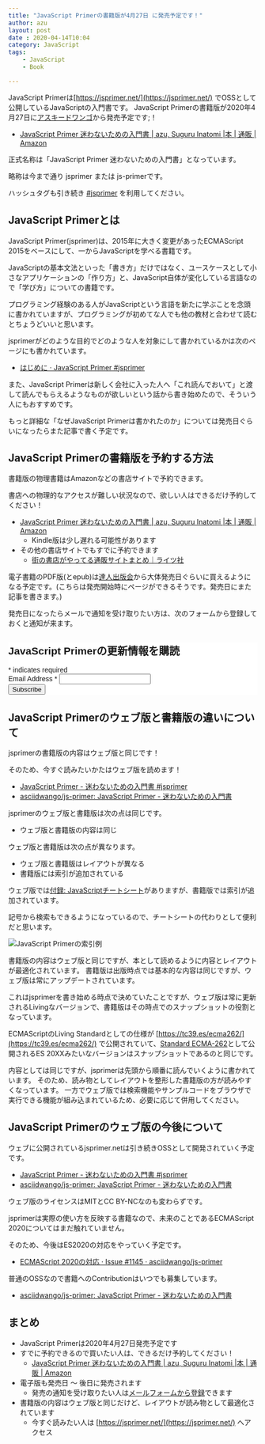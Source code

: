 ```yaml
---
title: "JavaScript Primerの書籍版が4月27日 に発売予定です！"
author: azu
layout: post
date : 2020-04-14T10:04
category: JavaScript
tags:
    - JavaScript
    - Book

---
```


JavaScript Primerは[https://jsprimer.net/](https://jsprimer.net/) でOSSとして公開しているJavaScriptの入門書です。
JavaScript Primerの書籍版が2020年4月27日に[アスキードワンゴ](https://asciidwango.jp/)から発売予定です;！

- [JavaScript Primer 迷わないための入門書 | azu, Suguru Inatomi |本 | 通販 | Amazon](https://www.amazon.co.jp/dp/4048930737/)

正式名称は「JavaScript Primer 迷わないための入門書」となっています。

略称は今まで通り jsprimer または js-primerです。 

ハッシュタグも引き続き [#jsprimer](https://twitter.com/search?q=%23jsprimer&src=typed_query&f=live) を利用してください。

## JavaScript Primerとは

JavaScript Primer(jsprimer)は、2015年に大きく変更があったECMAScript 2015をベースにして、一からJavaScriptを学べる書籍です。

JavaScriptの基本文法といった「書き方」だけではなく、ユースケースとして小さなアプリケーションの「作り方」と、JavaScript自体が変化している言語なので「学び方」についての書籍です。

プログラミング経験のある人がJavaScriptという言語を新たに学ぶことを念頭に書かれていますが、プログラミングが初めてな人でも他の教材と合わせて読むとちょうどいいと思います。

jsprimerがどのような目的でどのような人を対象にして書かれているかは次のページにも書かれています。

- [はじめに · JavaScript Primer #jsprimer](https://jsprimer.net/intro/)

また、JavaScript Primerは新しく会社に入った人へ「これ読んでおいて」と渡して読んでもらえるようなものが欲しいという話から書き始めたので、そういう人にもおすすめです。

もっと詳細な「なぜJavaScript Primerは書かれたのか」については発売日ぐらいになったらまた記事で書く予定です。

## JavaScript Primerの書籍版を予約する方法

書籍版の物理書籍はAmazonなどの書店サイトで予約できます。

書店への物理的なアクセスが難しい状況なので、欲しい人はできるだけ予約してください！

- [JavaScript Primer 迷わないための入門書 | azu, Suguru Inatomi |本 | 通販 | Amazon](https://www.amazon.co.jp/dp/4048930737/)
    - Kindle版は少し遅れる可能性があります
- その他の書店サイトでもすでに予約できます
    - [街の書店がやってる通販サイトまとめ｜ライツ社](https://www.honyaclub.com/shop/default.aspx)

電子書籍のPDF版(とepub)は[達人出版会](https://tatsu-zine.com/)から大体発売日ぐらいに買えるようになる予定です。(こちらは発売開始時にページができるそうです。発売日にまた記事を書きます。)

発売日になったらメールで通知を受け取りたい方は、次のフォームから登録しておくと通知が来ます。

<!-- Begin Mailchimp Signup Form -->
<link href="//cdn-images.mailchimp.com/embedcode/classic-10_7.css" rel="stylesheet" type="text/css">
<style type="text/css">
    #mc_embed_signup{background:#fff; clear:left; font:14px Helvetica,Arial,sans-serif; }
</style>
<div id="mc_embed_signup">
<form action="https://github.us13.list-manage.com/subscribe/post?u=fc41e11a2b9dc6f05350e0de0&amp;id=7ab1594ae8" method="post" id="mc-embedded-subscribe-form" name="mc-embedded-subscribe-form" class="validate" target="_blank" novalidate>
    <div id="mc_embed_signup_scroll">
    <h2>JavaScript Primerの更新情報を購読</h2>
<div class="indicates-required"><span class="asterisk">*</span> indicates required</div>
<div class="mc-field-group">
    <label for="mce-EMAIL">Email Address  <span class="asterisk">*</span>
</label>
    <input type="email" value="" name="EMAIL" class="required email" id="mce-EMAIL">
</div>
    <div id="mce-responses" class="clear">
        <div class="response" id="mce-error-response" style="display:none"></div>
        <div class="response" id="mce-success-response" style="display:none"></div>
    </div>
    <div style="position: absolute; left: -5000px;" aria-hidden="true"><input type="text" name="b_fc41e11a2b9dc6f05350e0de0_7ab1594ae8" tabindex="-1" value=""></div>
    <div class="clear"><input type="submit" value="Subscribe" name="subscribe" id="mc-embedded-subscribe" class="button"></div>
    </div>
</form>
</div>
<script type='text/javascript' src='//s3.amazonaws.com/downloads.mailchimp.com/js/mc-validate.js'></script><script type='text/javascript'>(function($) {window.fnames = new Array(); window.ftypes = new Array();fnames[0]='EMAIL';ftypes[0]='email';}(jQuery));var $mcj = jQuery.noConflict(true);</script>
<!--End mc_embed_signup-->

## JavaScript Primerのウェブ版と書籍版の違いについて

jsprimerの書籍版の内容はウェブ版と同じです！

そのため、今すぐ読みたいかたはウェブ版を読めます！

- [JavaScript Primer - 迷わないための入門書 #jsprimer](https://jsprimer.net/)
- [asciidwango/js-primer: JavaScript Primer - 迷わないための入門書](https://github.com/asciidwango/js-primer)

 jsprimerのウェブ版と書籍版は次の点は同じです。

- ウェブ版と書籍版の内容は同じ

ウェブ版と書籍版は次の点が異なります。

- ウェブ版と書籍版はレイアウトが異なる
- 書籍版には索引が追加されている

ウェブ版では[付録: JavaScriptチートシート](https://jsprimer.net/cheetsheet/)がありますが、書籍版では索引が追加されています。

記号から検索もできるようになっているので、チートシートの代わりとして便利だと思います。

![JavaScript Primerの索引例](https://efcl.info/wp-content/uploads/2020/04/14-1586827034.png)

書籍版の内容はウェブ版と同じですが、本として読めるように内容とレイアウトが最適化されています。
書籍版は出版時点では基本的な内容は同じですが、ウェブ版は常にアップデートされています。

これはjsprimerを書き始める時点で決めていたことですが、ウェブ版は常に更新されるLivingなバージョンで、書籍版はその時点でのスナップショットの役割となっています。

ECMAScriptのLiving Standardとしての仕様が [https://tc39.es/ecma262/](https://tc39.es/ecma262/) で公開されていて、[Standard ECMA-262](https://www.ecma-international.org/publications/standards/Ecma-262.htm)として公開されるES 20XXみたいなバージョンはスナップショットであるのと同じです。

内容としては同じですが、jsprimerは先頭から順番に読んでいくように書かれています。
そのため、読み物としてレイアウトを整形した書籍版の方が読みやすくなっています。
一方でウェブ版では検索機能やサンプルコードをブラウザで実行できる機能が組み込まれているため、必要に応じて併用してください。

## JavaScript Primerのウェブ版の今後について

ウェブに公開されているjsprimer.netは引き続きOSSとして開発されていく予定です。

- [JavaScript Primer - 迷わないための入門書 #jsprimer](https://jsprimer.net/)
- [asciidwango/js-primer: JavaScript Primer - 迷わないための入門書](https://github.com/asciidwango/js-primer)

ウェブ版のライセンスはMITとCC BY-NCなのも変わらずです。

jsprimerは実際の使い方を反映する書籍なので、未来のことであるECMAScript 2020についてはまだ触れていません。

そのため、今後はES2020の対応をやっていく予定です。

- [ECMAScript 2020の対応 · Issue #1145 · asciidwango/js-primer](https://github.com/asciidwango/js-primer/issues/1145)

普通のOSSなので書籍へのContributionはいつでも募集しています。

- [asciidwango/js-primer: JavaScript Primer - 迷わないための入門書](https://github.com/asciidwango/js-primer)

## まとめ

- JavaScript Primerは2020年4月27日発売予定です
- すでに予約できるので買いたい人は、できるだけ予約してください！
    - [JavaScript Primer 迷わないための入門書 | azu, Suguru Inatomi |本 | 通販 | Amazon](https://www.amazon.co.jp/dp/4048930737/)
- 電子版も発売日 〜 後日に発売されます
    - 発売の通知を受け取りたい人は[メールフォームから登録](https://github.us13.list-manage.com/subscribe/post?u=fc41e11a2b9dc6f05350e0de0&id=7ab1594ae8)できます
- 書籍版の内容はウェブ版と同じだけど、レイアウトが読み物として最適化されています
    - 今すぐ読みたい人は [https://jsprimer.net/](https://jsprimer.net/) へアクセス